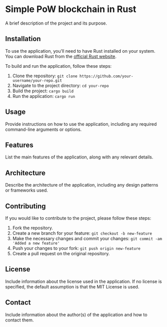 # Simple PoW blockchain in Rust

A brief description of the project and its purpose.

## Installation

To use the application, you'll need to have Rust installed on your system. You can download Rust from the [official Rust website](https://www.rust-lang.org/).

To build and run the application, follow these steps:

1. Clone the repository: `git clone https://github.com/your-username/your-repo.git`
2. Navigate to the project directory: `cd your-repo`
3. Build the project: `cargo build`
4. Run the application: `cargo run`

## Usage

Provide instructions on how to use the application, including any required command-line arguments or options.

## Features

List the main features of the application, along with any relevant details.

## Architecture

Describe the architecture of the application, including any design patterns or frameworks used.

## Contributing

If you would like to contribute to the project, please follow these steps:

1. Fork the repository.
2. Create a new branch for your feature: `git checkout -b new-feature`
3. Make the necessary changes and commit your changes: `git commit -am 'Added a new feature'`
4. Push your changes to your fork: `git push origin new-feature`
5. Create a pull request on the original repository.

## License

Include information about the license used in the application. If no license is specified, the default assumption is that the MIT License is used.

## Contact

Include information about the author(s) of the application and how to contact them.
